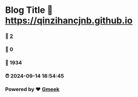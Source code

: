 # Blog Title :link: https://qinzihancjnb.github.io 
### :page_facing_up: [2](https://qinzihancjnb.github.io/tag.html) 
### :speech_balloon: 0 
### :hibiscus: 1934 
### :alarm_clock: 2024-09-14 18:54:45 
### Powered by :heart: [Gmeek](https://github.com/Meekdai/Gmeek)
